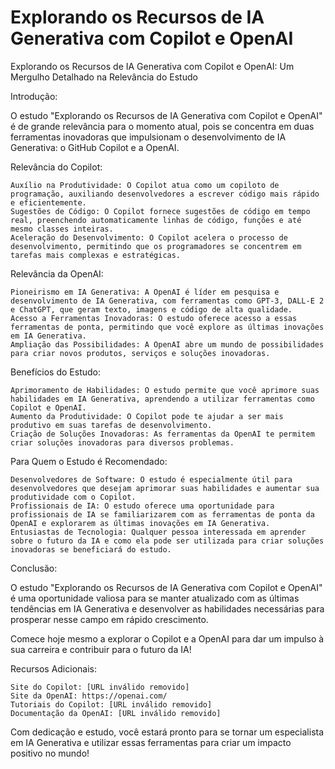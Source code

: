 # Explorando os Recursos de IA Generativa com Copilot e OpenAI
Explorando os Recursos de IA Generativa com Copilot e OpenAI: Um Mergulho Detalhado na Relevância do Estudo

Introdução:

O estudo "Explorando os Recursos de IA Generativa com Copilot e OpenAI" é de grande relevância para o momento atual, pois se concentra em duas ferramentas inovadoras que impulsionam o desenvolvimento de IA Generativa: o GitHub Copilot e a OpenAI.

Relevância do Copilot:

    Auxílio na Produtividade: O Copilot atua como um copiloto de programação, auxiliando desenvolvedores a escrever código mais rápido e eficientemente.
    Sugestões de Código: O Copilot fornece sugestões de código em tempo real, preenchendo automaticamente linhas de código, funções e até mesmo classes inteiras.
    Aceleração do Desenvolvimento: O Copilot acelera o processo de desenvolvimento, permitindo que os programadores se concentrem em tarefas mais complexas e estratégicas.

Relevância da OpenAI:

    Pioneirismo em IA Generativa: A OpenAI é líder em pesquisa e desenvolvimento de IA Generativa, com ferramentas como GPT-3, DALL-E 2 e ChatGPT, que geram texto, imagens e código de alta qualidade.
    Acesso a Ferramentas Inovadoras: O estudo oferece acesso a essas ferramentas de ponta, permitindo que você explore as últimas inovações em IA Generativa.
    Ampliação das Possibilidades: A OpenAI abre um mundo de possibilidades para criar novos produtos, serviços e soluções inovadoras.

Benefícios do Estudo:

    Aprimoramento de Habilidades: O estudo permite que você aprimore suas habilidades em IA Generativa, aprendendo a utilizar ferramentas como Copilot e OpenAI.
    Aumento da Produtividade: O Copilot pode te ajudar a ser mais produtivo em suas tarefas de desenvolvimento.
    Criação de Soluções Inovadoras: As ferramentas da OpenAI te permitem criar soluções inovadoras para diversos problemas.

Para Quem o Estudo é Recomendado:

    Desenvolvedores de Software: O estudo é especialmente útil para desenvolvedores que desejam aprimorar suas habilidades e aumentar sua produtividade com o Copilot.
    Profissionais de IA: O estudo oferece uma oportunidade para profissionais de IA se familiarizarem com as ferramentas de ponta da OpenAI e explorarem as últimas inovações em IA Generativa.
    Entusiastas de Tecnologia: Qualquer pessoa interessada em aprender sobre o futuro da IA e como ela pode ser utilizada para criar soluções inovadoras se beneficiará do estudo.

Conclusão:

O estudo "Explorando os Recursos de IA Generativa com Copilot e OpenAI" é uma oportunidade valiosa para se manter atualizado com as últimas tendências em IA Generativa e desenvolver as habilidades necessárias para prosperar nesse campo em rápido crescimento.

Comece hoje mesmo a explorar o Copilot e a OpenAI para dar um impulso à sua carreira e contribuir para o futuro da IA!

Recursos Adicionais:

    Site do Copilot: [URL inválido removido]
    Site da OpenAI: https://openai.com/
    Tutoriais do Copilot: [URL inválido removido]
    Documentação da OpenAI: [URL inválido removido]

Com dedicação e estudo, você estará pronto para se tornar um especialista em IA Generativa e utilizar essas ferramentas para criar um impacto positivo no mundo!
